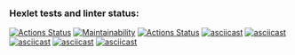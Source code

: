 ### Hexlet tests and linter status:
[![Actions Status](https://github.com/nvyacheslav/python-project-lvl1/workflows/hexlet-check/badge.svg)](https://github.com/nvyacheslav/python-project-lvl1/actions)
[![Maintainability](https://api.codeclimate.com/v1/badges/a99a88d28ad37a79dbf6/maintainability)](https://codeclimate.com/github/codeclimate/codeclimate/maintainability)
[![Actions Status](https://github.com/nvyacheslav/python-project-lvl1/actions/workflows/python-package.yml/badge.svg)](https://github.com/nvyacheslav/python-project-lvl1/actions)
[![asciicast](https://asciinema.org/a/O7u7vVaqwZBSvjbcYNEht1ecI.svg)](https://asciinema.org/a/O7u7vVaqwZBSvjbcYNEht1ecI)
[![asciicast](https://asciinema.org/a/QdWGmqBTA6XZkX9XbPqR3kyGk.svg)](https://asciinema.org/a/QdWGmqBTA6XZkX9XbPqR3kyGk)
[![asciicast](https://asciinema.org/a/GhtFlbhFyHYkjD0Ei7JhfAFcE.svg)](https://asciinema.org/a/GhtFlbhFyHYkjD0Ei7JhfAFcE)
[![asciicast](https://asciinema.org/a/Z1l4oHd79X61GgnXKtmZ9rw85.svg)](https://asciinema.org/a/Z1l4oHd79X61GgnXKtmZ9rw85)
[![asciicast](https://asciinema.org/a/nJom0DBMHPYAOkfYrAofYhElh.svg)](https://asciinema.org/a/nJom0DBMHPYAOkfYrAofYhElh)
